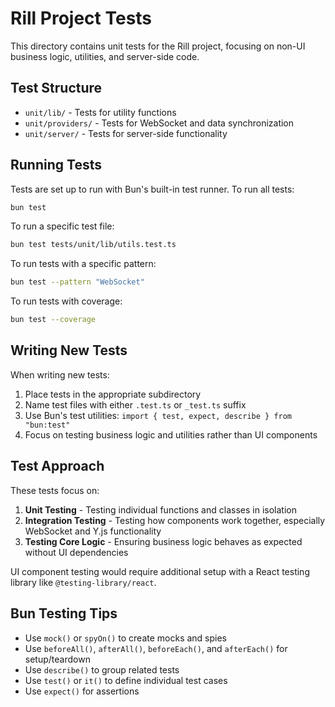 # Rill Project Tests

This directory contains unit tests for the Rill project, focusing on non-UI business logic, utilities, and server-side code.

## Test Structure

- `unit/lib/` - Tests for utility functions
- `unit/providers/` - Tests for WebSocket and data synchronization
- `unit/server/` - Tests for server-side functionality

## Running Tests

Tests are set up to run with Bun's built-in test runner. To run all tests:

```bash
bun test
```

To run a specific test file:

```bash
bun test tests/unit/lib/utils.test.ts
```

To run tests with a specific pattern:

```bash
bun test --pattern "WebSocket"
```

To run tests with coverage:

```bash
bun test --coverage
```

## Writing New Tests

When writing new tests:

1. Place tests in the appropriate subdirectory
2. Name test files with either `.test.ts` or `_test.ts` suffix
3. Use Bun's test utilities: `import { test, expect, describe } from "bun:test"`
4. Focus on testing business logic and utilities rather than UI components

## Test Approach

These tests focus on:

1. **Unit Testing** - Testing individual functions and classes in isolation
2. **Integration Testing** - Testing how components work together, especially WebSocket and Y.js functionality
3. **Testing Core Logic** - Ensuring business logic behaves as expected without UI dependencies

UI component testing would require additional setup with a React testing library like `@testing-library/react`.

## Bun Testing Tips

- Use `mock()` or `spyOn()` to create mocks and spies
- Use `beforeAll()`, `afterAll()`, `beforeEach()`, and `afterEach()` for setup/teardown
- Use `describe()` to group related tests
- Use `test()` or `it()` to define individual test cases
- Use `expect()` for assertions 
